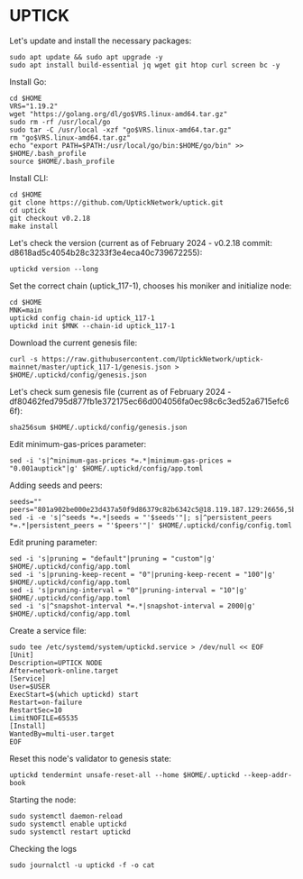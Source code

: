 # UPTICK

Let's update and install the necessary packages:
````
sudo apt update && sudo apt upgrade -y
sudo apt install build-essential jq wget git htop curl screen bc -y
````
Install Go:
````
cd $HOME
VRS="1.19.2"
wget "https://golang.org/dl/go$VRS.linux-amd64.tar.gz"
sudo rm -rf /usr/local/go
sudo tar -C /usr/local -xzf "go$VRS.linux-amd64.tar.gz"
rm "go$VRS.linux-amd64.tar.gz"
echo "export PATH=$PATH:/usr/local/go/bin:$HOME/go/bin" >> $HOME/.bash_profile
source $HOME/.bash_profile
````
Install CLI:
````
cd $HOME
git clone https://github.com/UptickNetwork/uptick.git
cd uptick
git checkout v0.2.18
make install
````
Let's check the version (current as of February 2024 - v0.2.18 commit: d8618ad5c4054b28c3233f3e4eca40c739672255):
````
uptickd version --long
````
Set the correct chain (uptick_117-1), chooses his moniker and initialize node:
````
cd $HOME
MNK=main
uptickd config chain-id uptick_117-1
uptickd init $MNK --chain-id uptick_117-1
````
Download the current genesis file:
````
curl -s https://raw.githubusercontent.com/UptickNetwork/uptick-mainnet/master/uptick_117-1/genesis.json > $HOME/.uptickd/config/genesis.json
````
Let's check sum genesis file (current as of February 2024 - df80462fed795d877fb1e372175ec66d004056fa0ec98c6c3ed52a6715efc66f):
````
sha256sum $HOME/.uptickd/config/genesis.json
````
Edit minimum-gas-prices parameter:
````
sed -i 's|^minimum-gas-prices *=.*|minimum-gas-prices = "0.001auptick"|g' $HOME/.uptickd/config/app.toml
````
Adding seeds and peers:
````
seeds=""
peers="801a902be000e23d437a50f9d86379c82b6342c5@18.119.187.129:26656,5bdf35176e5eda32ec718bd62b039786292a7f7c@65.109.159.69:28656,14ca9d73314dd519bc0b0be8511c88f85fe6873e@46.4.81.204:17656,ef9af846dcb2d25e7ccf5f7975a6d5d51fa01477@5.9.138.213:26656,f05733da50967e3955e11665b1901d36291dfaee@65.108.195.30:21656"
sed -i -e 's|^seeds *=.*|seeds = "'$seeds'"|; s|^persistent_peers *=.*|persistent_peers = "'$peers'"|' $HOME/.uptickd/config/config.toml
````
Edit pruning parameter:
````
sed -i 's|pruning = "default"|pruning = "custom"|g' $HOME/.uptickd/config/app.toml
sed -i 's|pruning-keep-recent = "0"|pruning-keep-recent = "100"|g' $HOME/.uptickd/config/app.toml
sed -i 's|pruning-interval = "0"|pruning-interval = "10"|g' $HOME/.uptickd/config/app.toml
sed -i 's|^snapshot-interval *=.*|snapshot-interval = 2000|g' $HOME/.uptickd/config/app.toml
````
Create a service file:
````
sudo tee /etc/systemd/system/uptickd.service > /dev/null << EOF
[Unit]
Description=UPTICK NODE
After=network-online.target
[Service]
User=$USER
ExecStart=$(which uptickd) start
Restart=on-failure
RestartSec=10
LimitNOFILE=65535
[Install]
WantedBy=multi-user.target
EOF
````
Reset this node's validator to genesis state:
````
uptickd tendermint unsafe-reset-all --home $HOME/.uptickd --keep-addr-book
````
Starting the node:
````
sudo systemctl daemon-reload
sudo systemctl enable uptickd
sudo systemctl restart uptickd
````
Checking the logs
````
sudo journalctl -u uptickd -f -o cat
````

